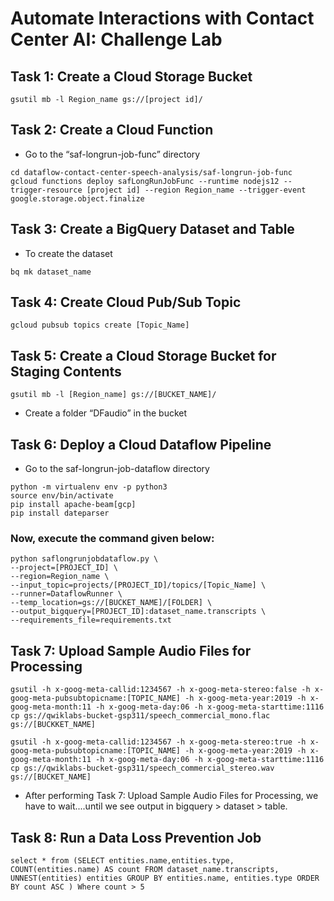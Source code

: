 
# Automate Interactions with Contact Center AI: Challenge Lab
              

## Task 1: Create a Cloud Storage Bucket

```
gsutil mb -l Region_name gs://[project id]/
```

## Task 2: Create a Cloud Function


- Go to the “saf-longrun-job-func” directory

```
cd dataflow-contact-center-speech-analysis/saf-longrun-job-func
gcloud functions deploy safLongRunJobFunc --runtime nodejs12 --trigger-resource [project id] --region Region_name --trigger-event google.storage.object.finalize
```

## Task 3: Create a BigQuery Dataset and Table

- To create the dataset
```
bq mk dataset_name
```

## Task 4: Create Cloud Pub/Sub Topic

```
gcloud pubsub topics create [Topic_Name]
```

## Task 5: Create a Cloud Storage Bucket for Staging Contents

```
gsutil mb -l [Region_name] gs://[BUCKET_NAME]/
```

- Create a folder “DFaudio” in the bucket

## Task 6: Deploy a Cloud Dataflow Pipeline
- Go to the saf-longrun-job-dataflow directory

```
python -m virtualenv env -p python3
source env/bin/activate
pip install apache-beam[gcp]
pip install dateparser
```

### Now, execute the command given below:

```
python saflongrunjobdataflow.py \
--project=[PROJECT_ID] \
--region=Region_name \
--input_topic=projects/[PROJECT_ID]/topics/[Topic_Name] \
--runner=DataflowRunner \
--temp_location=gs://[BUCKET_NAME]/[FOLDER] \
--output_bigquery=[PROJECT_ID]:dataset_name.transcripts \
--requirements_file=requirements.txt
```

## Task 7: Upload Sample Audio Files for Processing

```
gsutil -h x-goog-meta-callid:1234567 -h x-goog-meta-stereo:false -h x-goog-meta-pubsubtopicname:[TOPIC_NAME] -h x-goog-meta-year:2019 -h x-goog-meta-month:11 -h x-goog-meta-day:06 -h x-goog-meta-starttime:1116 cp gs://qwiklabs-bucket-gsp311/speech_commercial_mono.flac gs://[BUCKKET_NAME]
```
```
gsutil -h x-goog-meta-callid:1234567 -h x-goog-meta-stereo:true -h x-goog-meta-pubsubtopicname:[TOPIC_NAME] -h x-goog-meta-year:2019 -h x-goog-meta-month:11 -h x-goog-meta-day:06 -h x-goog-meta-starttime:1116 cp gs://qwiklabs-bucket-gsp311/speech_commercial_stereo.wav gs://[BUCKET_NAME]
```

- After performing Task 7: Upload Sample Audio Files for Processing, we have to wait....until we see output in bigquery > dataset > table.

## Task 8: Run a Data Loss Prevention Job

```
select * from (SELECT entities.name,entities.type, COUNT(entities.name) AS count FROM dataset_name.transcripts, UNNEST(entities) entities GROUP BY entities.name, entities.type ORDER BY count ASC ) Where count > 5
```
